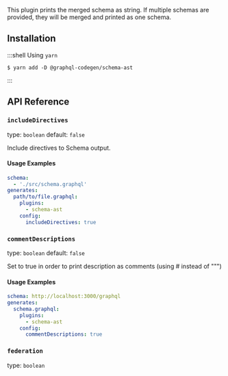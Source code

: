 This plugin prints the merged schema as string. If multiple schemas are provided, they will be merged and printed as one schema.

## Installation

:::shell Using `yarn`

    $ yarn add -D @graphql-codegen/schema-ast

:::

## API Reference

### `includeDirectives`

type: `boolean`
default: `false`

Include directives to Schema output.

#### Usage Examples

```yml
schema:
  - './src/schema.graphql'
generates:
  path/to/file.graphql:
    plugins:
      - schema-ast
    config:
      includeDirectives: true
```

### `commentDescriptions`

type: `boolean`
default: `false`

Set to true in order to print description as comments (using # instead of """)

#### Usage Examples

```yml
schema: http://localhost:3000/graphql
generates:
  schema.graphql:
    plugins:
      - schema-ast
    config:
      commentDescriptions: true
```

### `federation`

type: `boolean`


